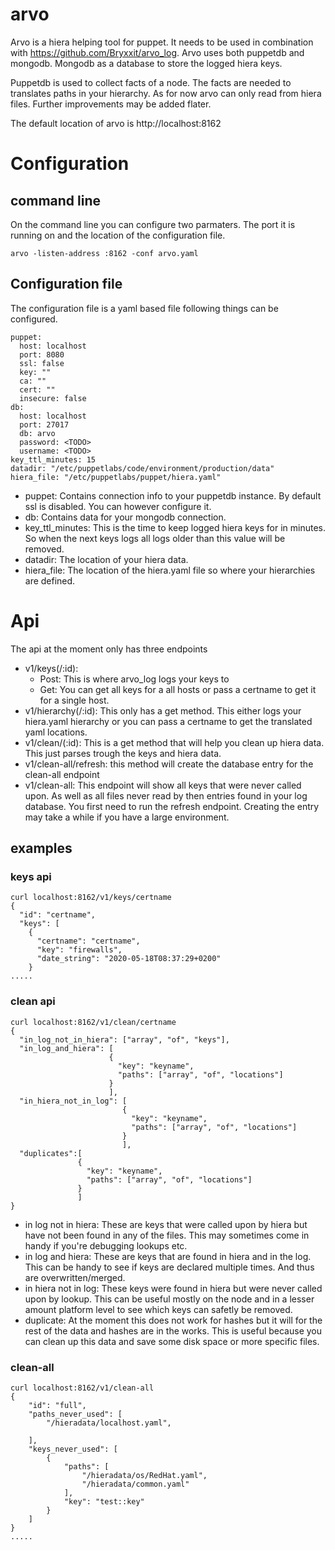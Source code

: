 # arvo
Arvo is a hiera helping tool for puppet. It needs to be used in combination with https://github.com/Bryxxit/arvo_log. Arvo uses both puppetdb and mongodb. Mongodb as a database to store the logged hiera keys. 

Puppetdb is used to collect facts of a node. The facts are needed to translates paths in your hierarchy. As for now arvo can only read from hiera files. Further improvements may be added flater.  

The default location of arvo is http://localhost:8162

# Configuration
## command line
On the command line you can configure two parmaters. The port it is running on and the location of the configuration file.
```
arvo -listen-address :8162 -conf arvo.yaml
```
## Configuration file
The configuration file is a yaml based file following things can be configured.
```
puppet:
  host: localhost
  port: 8080
  ssl: false
  key: ""
  ca: ""
  cert: ""
  insecure: false
db:
  host: localhost
  port: 27017
  db: arvo
  password: <TODO>
  username: <TODO>
key_ttl_minutes: 15
datadir: "/etc/puppetlabs/code/environment/production/data"
hiera_file: "/etc/puppetlabs/puppet/hiera.yaml"
```
+ puppet: Contains connection info to your puppetdb instance. By default ssl is disabled. You can however configure it.
+ db: Contains data for your mongodb connection.
+ key_ttl_minutes: This is the time to keep logged hiera keys for in minutes. So when the next keys logs all logs older than this value will be removed.
+ datadir: The location of your hiera data.
+ hiera_file: The location of the hiera.yaml file so where your hierarchies are defined.

# Api
The api at the moment only has three endpoints
+ v1/keys(/:id):
  + Post: This is where arvo_log logs your keys to
  + Get: You can get all keys for a all hosts or pass a certname to get it for a single host.
+ v1/hierarchy(/:id): This only has a get method. This either logs your hiera.yaml hierarchy or you can pass a certname to get the translated yaml locations.
+ v1/clean/(:id): This is a get method that will help you clean up hiera data. This just parses trough the keys and hiera data. 
+ v1/clean-all/refresh: this method will create the database entry for the clean-all endpoint
+ v1/clean-all: This endpoint will show all keys that were never called upon. As well as all files never read by then entries found in your log database. You first need to run the refresh endpoint. Creating the entry may take a while if you have a large environment.

## examples
### keys api
```
curl localhost:8162/v1/keys/certname
{
  "id": "certname",
  "keys": [
    {
      "certname": "certname",
      "key": "firewalls",
      "date_string": "2020-05-18T08:37:29+0200"
    }
.....
```
### clean api
```
curl localhost:8162/v1/clean/certname
{
  "in_log_not_in_hiera": ["array", "of", "keys"],
  "in_log_and_hiera": [
                      {
                        "key": "keyname",
                        "paths": ["array", "of", "locations"]
                      }
                      ],
  "in_hiera_not_in_log": [
                         {
                           "key": "keyname",
                           "paths": ["array", "of", "locations"]
                         }
                         ],
  "duplicates":[
               {
                 "key": "keyname",
                 "paths": ["array", "of", "locations"]
               }
               ]
}
```
+ in log not in hiera: These are keys that were called upon by hiera but have not been found in any of the
files. This may sometimes come in handy if you're debugging lookups etc.
+ in log and hiera: These are keys that are found in hiera and in the log. This can be handy to see if keys
are declared multiple times. And thus are overwritten/merged.
+ in hiera not in log: These keys were found in hiera but were never called upon by lookup. This can be
useful mostly on the node and in a lesser amount platform level to see which keys can
safetly be removed.
+ duplicate: At the moment this does not work for hashes but it will for the rest of the data and
hashes are in the works. This is useful because you can clean up this data and save some disk space or more specific files.
### clean-all
```
curl localhost:8162/v1/clean-all
{
    "id": "full",
    "paths_never_used": [
        "/hieradata/localhost.yaml",

    ],
    "keys_never_used": [
        {
            "paths": [
                "/hieradata/os/RedHat.yaml",
                "/hieradata/common.yaml"
            ],
            "key": "test::key"
        }
    ]
}
.....
```


